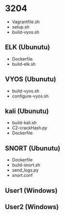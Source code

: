 # 3204

- Vagrantfile.sh
- setup.sh
- build-vyos.sh

## ELK (Ubunutu)
  - Dockerfile
  - build-elk.sh

## VYOS (Ubunutu)
  - build-vyos.sh
  - configure-vyos.sh
  
## kali (Ubunutu)
  - build-kali.sh
  - C2-crackHash.py
  - Dockerfile
  
## SNORT (Ubunutu)
  - Dockerfile
  - build-snort.sh
  - send_logs.py
  - snort.conf
  
## User1 (Windows)

## User2 (Windows)
